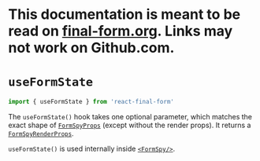 # This documentation is meant to be read on [final-form.org](https://final-form.org/docs/react-final-form/api/useFormState). Links may not work on Github.com.

# `useFormState`

```ts
import { useFormState } from 'react-final-form'
```

The `useFormState()` hook takes one optional parameter, which matches the exact shape of [`FormSpyProps`](../types/FormSpyProps) (except without the render props). It returns a [`FormSpyRenderProps`](../types/FormSpyRenderProps).

`useFormState()` is used internally inside [`<FormSpy/>`](FormSpy).
